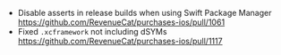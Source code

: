 - Disable asserts in release builds when using Swift Package Manager
    https://github.com/RevenueCat/purchases-ios/pull/1061
- Fixed `.xcframework` not including dSYMs
    https://github.com/RevenueCat/purchases-ios/pull/1117
